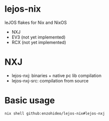 # lejos-nix

leJOS flakes for Nix and NixOS

- NXJ
- EV3 (not yet implemented)
- RCX (not yet implemented)

# NXJ

- lejos-nxj: binaries + native pc lib compilation
- lejos-nxj-src: compilation from source

# Basic usage

```sh
nix shell github:enzohideo/lejos-nix#lejos-nxj
```
